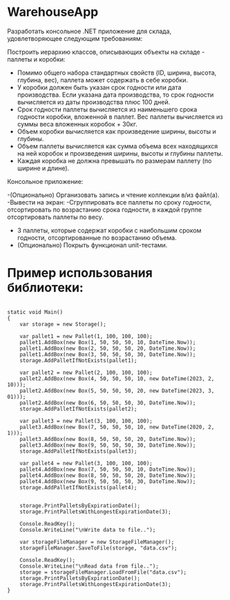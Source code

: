 ﻿# WarehouseApp
Разработать консольное .NET приложение для склада, удовлетворяющее следующим требованиям:

Построить иерархию классов, описывающих объекты на складе - паллеты и коробки:

- Помимо общего набора стандартных свойств (ID, ширина, высота, глубина, вес), паллета может содержать в себе коробки.
- У коробки должен быть указан срок годности или дата производства. Если указана дата производства, то срок годности вычисляется из даты производства плюс 100 дней.
- Срок годности паллеты вычисляется из наименьшего срока годности коробки, вложенной в паллет. Вес паллеты вычисляется из суммы веса вложенных коробок + 30кг.
- Объем коробки вычисляется как произведение ширины, высоты и глубины.
- Объем паллеты вычисляется как сумма объема всех находящихся на ней коробок и произведения ширины, высоты и глубины паллеты.
- Каждая коробка не должна превышать по размерам паллету (по ширине и длине).

Консольное приложение:

-(Опционально) Организовать запись и чтение коллекции в/из файл(а).
-Вывести на экран:
-Сгруппировать все паллеты по сроку годности, отсортировать по возрастанию срока годности, в каждой группе отсортировать паллеты по весу.
- 3 паллеты, которые содержат коробки с наибольшим сроком годности, отсортированные по возрастанию объема.
- (Опционально) Покрыть функционал unit-тестами.

# Пример использования библиотеки:
<pre><code class="language-csharp">
static void Main()
{
    var storage = new Storage();

    var pallet1 = new Pallet(1, 100, 100, 100);
    pallet1.AddBox(new Box(1, 50, 50, 50, 10, DateTime.Now));
    pallet1.AddBox(new Box(2, 50, 50, 50, 20, DateTime.Now));
    pallet1.AddBox(new Box(3, 50, 50, 50, 30, DateTime.Now));
    storage.AddPalletIfNotExists(pallet1);

    var pallet2 = new Pallet(2, 100, 100, 100);
    pallet2.AddBox(new Box(4, 50, 50, 50, 10, new DateTime(2023, 2, 10)));
    pallet2.AddBox(new Box(5, 50, 50, 50, 20, new DateTime(2023, 3, 01)));
    pallet2.AddBox(new Box(6, 50, 50, 50, 30, DateTime.Now));
    storage.AddPalletIfNotExists(pallet2);

    var pallet3 = new Pallet(3, 100, 100, 100);
    pallet3.AddBox(new Box(7, 50, 50, 50, 10, new DateTime(2020, 2, 1)));
    pallet3.AddBox(new Box(8, 50, 50, 50, 20, DateTime.Now));
    pallet3.AddBox(new Box(9, 50, 50, 50, 30, DateTime.Now));
    storage.AddPalletIfNotExists(pallet3);

    var pallet4 = new Pallet(3, 100, 100, 100);
    pallet4.AddBox(new Box(7, 50, 50, 50, 10, DateTime.Now));
    pallet4.AddBox(new Box(8, 50, 50, 50, 20, DateTime.Now));
    pallet4.AddBox(new Box(9, 50, 50, 50, 30, DateTime.Now));
    storage.AddPalletIfNotExists(pallet4);


    storage.PrintPalletsByExpirationDate();
    storage.PrintPalletsWithLongestExpirationDate(3);

    Console.ReadKey();
    Console.WriteLine("\nWrite data to file..");

    var storageFileManager = new StorageFileManager();
    storageFileManager.SaveToFile(storage, "data.csv");

    Console.ReadKey();
    Console.WriteLine("\nRead data from file..");
    storage = storageFileManager.LoadFromFile("data.csv");
    storage.PrintPalletsByExpirationDate();
    storage.PrintPalletsWithLongestExpirationDate(3);
}

</code></pre>

